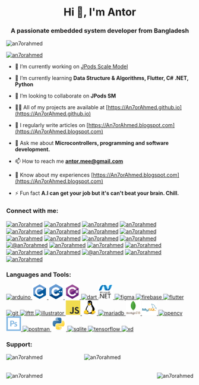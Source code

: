<h1 align="center">Hi 👋, I'm Antor</h1>
<h3 align="center">A passionate embedded system developer from Bangladesh</h3>

<p align="left"> <img src="https://komarev.com/ghpvc/?username=an7orahmed&label=Profile%20views&color=0e75b6&style=flat" alt="an7orahmed" /> </p>

<p align="left"> <a href="https://github.com/ryo-ma/github-profile-trophy"><img src="https://github-profile-trophy.vercel.app/?username=an7orahmed" alt="an7orahmed" /></a> </p>

- 🔭 I’m currently working on [JPods Scale Model](https://www.jpods.com)

- 🌱 I’m currently learning **Data Structure & Algorithms, Flutter, C# .NET, Python**

- 👯 I’m looking to collaborate on **JPods SM**

- 👨‍💻 All of my projects are available at [https://An7orAhmed.github.io](https://An7orAhmed.github.io)

- 📝 I regularly write articles on [https://An7orAhmed.blogspot.com](https://An7orAhmed.blogspot.com)

- 💬 Ask me about **Microcontrollers, programming and software development.**

- 📫 How to reach me **antor.mee@gmail.com**

- 📄 Know about my experiences [https://An7orAhmed.blogspot.com](https://An7orAhmed.blogspot.com)

- ⚡ Fun fact **A.I can get your job but it's can't beat your brain. Chill.**

<h3 align="left">Connect with me:</h3>
<p align="left">
<a href="https://codepen.io/an7orahmed" target="blank"><img align="center" src="https://raw.githubusercontent.com/rahuldkjain/github-profile-readme-generator/master/src/images/icons/Social/codepen.svg" alt="an7orahmed" height="30" width="40" /></a>
<a href="https://dev.to/an7orahmed" target="blank"><img align="center" src="https://raw.githubusercontent.com/rahuldkjain/github-profile-readme-generator/master/src/images/icons/Social/devto.svg" alt="an7orahmed" height="30" width="40" /></a>
<a href="https://twitter.com/an7orahmed" target="blank"><img align="center" src="https://raw.githubusercontent.com/rahuldkjain/github-profile-readme-generator/master/src/images/icons/Social/twitter.svg" alt="an7orahmed" height="30" width="40" /></a>
<a href="https://linkedin.com/in/an7orahmed" target="blank"><img align="center" src="https://raw.githubusercontent.com/rahuldkjain/github-profile-readme-generator/master/src/images/icons/Social/linked-in-alt.svg" alt="an7orahmed" height="30" width="40" /></a>
<a href="https://stackoverflow.com/users/an7orahmed" target="blank"><img align="center" src="https://raw.githubusercontent.com/rahuldkjain/github-profile-readme-generator/master/src/images/icons/Social/stack-overflow.svg" alt="an7orahmed" height="30" width="40" /></a>
<a href="https://codesandbox.com/an7orahmed" target="blank"><img align="center" src="https://raw.githubusercontent.com/rahuldkjain/github-profile-readme-generator/master/src/images/icons/Social/codesandbox.svg" alt="an7orahmed" height="30" width="40" /></a>
<a href="https://kaggle.com/an7orahmed" target="blank"><img align="center" src="https://raw.githubusercontent.com/rahuldkjain/github-profile-readme-generator/master/src/images/icons/Social/kaggle.svg" alt="an7orahmed" height="30" width="40" /></a>
<a href="https://fb.com/an7orahmed" target="blank"><img align="center" src="https://raw.githubusercontent.com/rahuldkjain/github-profile-readme-generator/master/src/images/icons/Social/facebook.svg" alt="an7orahmed" height="30" width="40" /></a>
<a href="https://instagram.com/an7orahmed" target="blank"><img align="center" src="https://raw.githubusercontent.com/rahuldkjain/github-profile-readme-generator/master/src/images/icons/Social/instagram.svg" alt="an7orahmed" height="30" width="40" /></a>
<a href="https://dribbble.com/an7orahmed" target="blank"><img align="center" src="https://raw.githubusercontent.com/rahuldkjain/github-profile-readme-generator/master/src/images/icons/Social/dribbble.svg" alt="an7orahmed" height="30" width="40" /></a>
<a href="https://www.behance.net/an7orahmed" target="blank"><img align="center" src="https://raw.githubusercontent.com/rahuldkjain/github-profile-readme-generator/master/src/images/icons/Social/behance.svg" alt="an7orahmed" height="30" width="40" /></a>
<a href="https://hashnode.com/an7orahmed" target="blank"><img align="center" src="https://raw.githubusercontent.com/rahuldkjain/github-profile-readme-generator/master/src/images/icons/Social/hashnode.svg" alt="an7orahmed" height="30" width="40" /></a>
<a href="https://medium.com/@an7orahmed" target="blank"><img align="center" src="https://raw.githubusercontent.com/rahuldkjain/github-profile-readme-generator/master/src/images/icons/Social/medium.svg" alt="@an7orahmed" height="30" width="40" /></a>
<a href="https://www.youtube.com/c/an7orahmed" target="blank"><img align="center" src="https://raw.githubusercontent.com/rahuldkjain/github-profile-readme-generator/master/src/images/icons/Social/youtube.svg" alt="an7orahmed" height="30" width="40" /></a>
<a href="https://www.codechef.com/users/an7orahmed" target="blank"><img align="center" src="https://cdn.jsdelivr.net/npm/simple-icons@3.1.0/icons/codechef.svg" alt="an7orahmed" height="30" width="40" /></a>
<a href="https://www.hackerrank.com/an7orahmed" target="blank"><img align="center" src="https://raw.githubusercontent.com/rahuldkjain/github-profile-readme-generator/master/src/images/icons/Social/hackerrank.svg" alt="an7orahmed" height="30" width="40" /></a>
<a href="https://codeforces.com/profile/an7orahmed" target="blank"><img align="center" src="https://raw.githubusercontent.com/rahuldkjain/github-profile-readme-generator/master/src/images/icons/Social/codeforces.svg" alt="an7orahmed" height="30" width="40" /></a>
<a href="https://www.leetcode.com/an7orahmed" target="blank"><img align="center" src="https://raw.githubusercontent.com/rahuldkjain/github-profile-readme-generator/master/src/images/icons/Social/leet-code.svg" alt="an7orahmed" height="30" width="40" /></a>
<a href="https://www.hackerearth.com/@an7orahmed" target="blank"><img align="center" src="https://raw.githubusercontent.com/rahuldkjain/github-profile-readme-generator/master/src/images/icons/Social/hackerearth.svg" alt="@an7orahmed" height="30" width="40" /></a>
<a href="https://auth.geeksforgeeks.org/user/an7orahmed" target="blank"><img align="center" src="https://raw.githubusercontent.com/rahuldkjain/github-profile-readme-generator/master/src/images/icons/Social/geeks-for-geeks.svg" alt="an7orahmed" height="30" width="40" /></a>
<a href="https://www.topcoder.com/members/an7orahmed" target="blank"><img align="center" src="https://raw.githubusercontent.com/rahuldkjain/github-profile-readme-generator/master/src/images/icons/Social/topcoder.svg" alt="an7orahmed" height="30" width="40" /></a>
</p>

<h3 align="left">Languages and Tools:</h3>
<p align="left"> <a href="https://www.arduino.cc/" target="_blank" rel="noreferrer"> <img src="https://cdn.worldvectorlogo.com/logos/arduino-1.svg" alt="arduino" width="40" height="40"/> </a> <a href="https://www.cprogramming.com/" target="_blank" rel="noreferrer"> <img src="https://raw.githubusercontent.com/devicons/devicon/master/icons/c/c-original.svg" alt="c" width="40" height="40"/> </a> <a href="https://www.w3schools.com/cpp/" target="_blank" rel="noreferrer"> <img src="https://raw.githubusercontent.com/devicons/devicon/master/icons/cplusplus/cplusplus-original.svg" alt="cplusplus" width="40" height="40"/> </a> <a href="https://www.w3schools.com/cs/" target="_blank" rel="noreferrer"> <img src="https://raw.githubusercontent.com/devicons/devicon/master/icons/csharp/csharp-original.svg" alt="csharp" width="40" height="40"/> </a> <a href="https://dart.dev" target="_blank" rel="noreferrer"> <img src="https://www.vectorlogo.zone/logos/dartlang/dartlang-icon.svg" alt="dart" width="40" height="40"/> </a> <a href="https://dotnet.microsoft.com/" target="_blank" rel="noreferrer"> <img src="https://raw.githubusercontent.com/devicons/devicon/master/icons/dot-net/dot-net-original-wordmark.svg" alt="dotnet" width="40" height="40"/> </a> <a href="https://www.figma.com/" target="_blank" rel="noreferrer"> <img src="https://www.vectorlogo.zone/logos/figma/figma-icon.svg" alt="figma" width="40" height="40"/> </a> <a href="https://firebase.google.com/" target="_blank" rel="noreferrer"> <img src="https://www.vectorlogo.zone/logos/firebase/firebase-icon.svg" alt="firebase" width="40" height="40"/> </a> <a href="https://flutter.dev" target="_blank" rel="noreferrer"> <img src="https://www.vectorlogo.zone/logos/flutterio/flutterio-icon.svg" alt="flutter" width="40" height="40"/> </a> <a href="https://git-scm.com/" target="_blank" rel="noreferrer"> <img src="https://www.vectorlogo.zone/logos/git-scm/git-scm-icon.svg" alt="git" width="40" height="40"/> </a> <a href="https://ifttt.com/" target="_blank" rel="noreferrer"> <img src="https://www.vectorlogo.zone/logos/ifttt/ifttt-ar21.svg" alt="ifttt" width="40" height="40"/> </a> <a href="https://www.adobe.com/in/products/illustrator.html" target="_blank" rel="noreferrer"> <img src="https://www.vectorlogo.zone/logos/adobe_illustrator/adobe_illustrator-icon.svg" alt="illustrator" width="40" height="40"/> </a> <a href="https://developer.mozilla.org/en-US/docs/Web/JavaScript" target="_blank" rel="noreferrer"> <img src="https://raw.githubusercontent.com/devicons/devicon/master/icons/javascript/javascript-original.svg" alt="javascript" width="40" height="40"/> </a> <a href="https://www.linux.org/" target="_blank" rel="noreferrer"> <img src="https://raw.githubusercontent.com/devicons/devicon/master/icons/linux/linux-original.svg" alt="linux" width="40" height="40"/> </a> <a href="https://mariadb.org/" target="_blank" rel="noreferrer"> <img src="https://www.vectorlogo.zone/logos/mariadb/mariadb-icon.svg" alt="mariadb" width="40" height="40"/> </a> <a href="https://www.mongodb.com/" target="_blank" rel="noreferrer"> <img src="https://raw.githubusercontent.com/devicons/devicon/master/icons/mongodb/mongodb-original-wordmark.svg" alt="mongodb" width="40" height="40"/> </a> <a href="https://www.mysql.com/" target="_blank" rel="noreferrer"> <img src="https://raw.githubusercontent.com/devicons/devicon/master/icons/mysql/mysql-original-wordmark.svg" alt="mysql" width="40" height="40"/> </a> <a href="https://opencv.org/" target="_blank" rel="noreferrer"> <img src="https://www.vectorlogo.zone/logos/opencv/opencv-icon.svg" alt="opencv" width="40" height="40"/> </a> <a href="https://www.photoshop.com/en" target="_blank" rel="noreferrer"> <img src="https://raw.githubusercontent.com/devicons/devicon/master/icons/photoshop/photoshop-line.svg" alt="photoshop" width="40" height="40"/> </a> <a href="https://postman.com" target="_blank" rel="noreferrer"> <img src="https://www.vectorlogo.zone/logos/getpostman/getpostman-icon.svg" alt="postman" width="40" height="40"/> </a> <a href="https://www.python.org" target="_blank" rel="noreferrer"> <img src="https://raw.githubusercontent.com/devicons/devicon/master/icons/python/python-original.svg" alt="python" width="40" height="40"/> </a> <a href="https://www.sqlite.org/" target="_blank" rel="noreferrer"> <img src="https://www.vectorlogo.zone/logos/sqlite/sqlite-icon.svg" alt="sqlite" width="40" height="40"/> </a> <a href="https://www.tensorflow.org" target="_blank" rel="noreferrer"> <img src="https://www.vectorlogo.zone/logos/tensorflow/tensorflow-icon.svg" alt="tensorflow" width="40" height="40"/> </a> <a href="https://www.adobe.com/products/xd.html" target="_blank" rel="noreferrer"> <img src="https://cdn.worldvectorlogo.com/logos/adobe-xd.svg" alt="xd" width="40" height="40"/> </a> </p>

<h3 align="left">Support:</h3>
<p><a href="https://www.buymeacoffee.com/an7orahmed"> <img align="left" src="https://cdn.buymeacoffee.com/buttons/v2/default-yellow.png" height="50" width="210" alt="an7orahmed" /></a><a href="https://ko-fi.com/an7orahmed"> <img align="left" src="https://cdn.ko-fi.com/cdn/kofi3.png?v=3" height="50" width="210" alt="an7orahmed" /></a></p><br><br>

<p><img align="left" src="https://github-readme-stats.vercel.app/api?username=an7orahmed&show_icons=true&locale=en" alt="an7orahmed" />
<img align="right" src="https://github-readme-streak-stats.herokuapp.com/?user=an7orahmed&" alt="an7orahmed" /></p>
